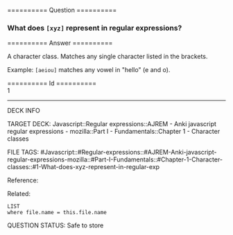 ========== Question ==========  

### What does `[xyz]` represent in regular expressions?  

========== Answer ==========  

A character class. Matches any single character listed in the brackets.

Example: `[aeiou]` matches any vowel in "hello" (e and o).

========== Id ==========  
1

---

DECK INFO

TARGET DECK: Javascript::Regular expressions::AJREM - Anki javascript regular expressions - mozilla::Part I - Fundamentals::Chapter 1 - Character classes

FILE TAGS: #Javascript::#Regular-expressions::#AJREM-Anki-javascript-regular-expressions-mozilla::#Part-I-Fundamentals::#Chapter-1-Character-classes::#1-What-does-xyz-represent-in-regular-exp

Reference:

Related:

```dataview
LIST
where file.name = this.file.name
```


QUESTION STATUS: Safe to store
